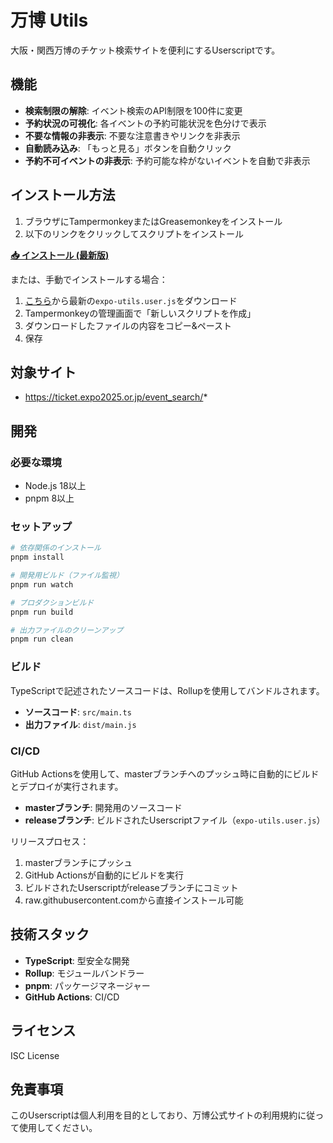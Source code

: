 # 万博 Utils

大阪・関西万博のチケット検索サイトを便利にするUserscriptです。

## 機能

- **検索制限の解除**: イベント検索のAPI制限を100件に変更
- **予約状況の可視化**: 各イベントの予約可能状況を色分けで表示
- **不要な情報の非表示**: 不要な注意書きやリンクを非表示
- **自動読み込み**: 「もっと見る」ボタンを自動クリック
- **予約不可イベントの非表示**: 予約可能な枠がないイベントを自動で非表示

## インストール方法

1. ブラウザにTampermonkeyまたはGreasemonkeyをインストール
2. 以下のリンクをクリックしてスクリプトをインストール

**[📥 インストール (最新版)](https://raw.githubusercontent.com/o-tr/expo-utils/release/expo-utils.user.js)**

または、手動でインストールする場合：

1. [こちら](https://raw.githubusercontent.com/o-tr/expo-utils/release/expo-utils.user.js)から最新の`expo-utils.user.js`をダウンロード
2. Tampermonkeyの管理画面で「新しいスクリプトを作成」
3. ダウンロードしたファイルの内容をコピー&ペースト
4. 保存

## 対象サイト

- https://ticket.expo2025.or.jp/event_search/*

## 開発

### 必要な環境

- Node.js 18以上
- pnpm 8以上

### セットアップ

```bash
# 依存関係のインストール
pnpm install

# 開発用ビルド（ファイル監視）
pnpm run watch

# プロダクションビルド
pnpm run build

# 出力ファイルのクリーンアップ
pnpm run clean
```

### ビルド

TypeScriptで記述されたソースコードは、Rollupを使用してバンドルされます。

- **ソースコード**: `src/main.ts`
- **出力ファイル**: `dist/main.js`

### CI/CD

GitHub Actionsを使用して、masterブランチへのプッシュ時に自動的にビルドとデプロイが実行されます。

- **masterブランチ**: 開発用のソースコード
- **releaseブランチ**: ビルドされたUserscriptファイル（`expo-utils.user.js`）

リリースプロセス：
1. masterブランチにプッシュ
2. GitHub Actionsが自動的にビルドを実行
3. ビルドされたUserscriptがreleaseブランチにコミット
4. raw.githubusercontent.comから直接インストール可能

## 技術スタック

- **TypeScript**: 型安全な開発
- **Rollup**: モジュールバンドラー
- **pnpm**: パッケージマネージャー
- **GitHub Actions**: CI/CD

## ライセンス

ISC License

## 免責事項

このUserscriptは個人利用を目的としており、万博公式サイトの利用規約に従って使用してください。